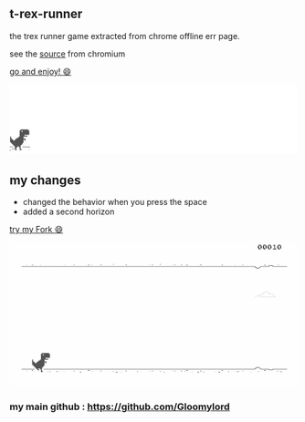 ## t-rex-runner

the trex runner game extracted from chrome offline err page.

see the [source](https://cs.chromium.org/chromium/src/components/neterror/resources/offline.js?q=t-rex+package:%5Echromium$&dr=C&l=7) from chromium


[go and enjoy! :smile: ](http://wayou.github.io/t-rex-runner/)

![chrome offline game cast](assets/screenshot.gif)

## my changes

* changed the behavior when you press the space
* added a second horizon

[try my Fork :smile: ](https://gloomylordtest.github.io/)

![chrome offline game cast](/Trex.gif)

### my main github : https://github.com/Gloomylord



